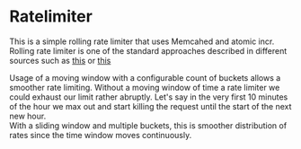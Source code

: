# Ratelimiter
This is a simple rolling rate limiter that uses Memcahed and atomic incr. Rolling rate limiter is one of the standard approaches described
in different sources such as [this](http://blog.simonwillison.net/post/57956846132/ratelimitcache) or [this](https://www.binpress.com/tutorial/introduction-to-rate-limiting-with-redis-part-2/166)
 
Usage of a moving window with a configurable count of buckets allows a smoother rate limiting.
Without a moving window of time a rate limiter we could exhaust our limit rather abruptly. 
Let's say in the very first 10 minutes of the hour we max out and start killing the request until the start of the next new hour.  
With a sliding window and multiple buckets, this is smoother distribution of rates since the time window moves continuously. 
